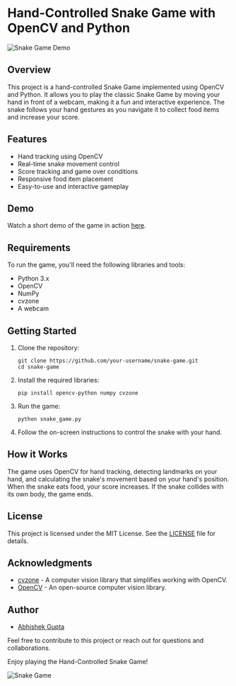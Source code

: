 # Hand-Controlled Snake Game with OpenCV and Python

![Snake Game Demo](demo.gif)

## Overview

This project is a hand-controlled Snake Game implemented using OpenCV and Python. It allows you to play the classic Snake Game by moving your hand in front of a webcam, making it a fun and interactive experience. The snake follows your hand gestures as you navigate it to collect food items and increase your score.

## Features

- Hand tracking using OpenCV
- Real-time snake movement control
- Score tracking and game over conditions
- Responsive food item placement
- Easy-to-use and interactive gameplay

## Demo

Watch a short demo of the game in action [here](demo.gif).

## Requirements

To run the game, you'll need the following libraries and tools:

- Python 3.x
- OpenCV
- NumPy
- cvzone
- A webcam

## Getting Started

1. Clone the repository:

   ```shell
   git clone https://github.com/your-username/snake-game.git
   cd snake-game
   ```

2. Install the required libraries:

   ```shell
   pip install opencv-python numpy cvzone
   ```

3. Run the game:

   ```shell
   python snake_game.py
   ```

4. Follow the on-screen instructions to control the snake with your hand.

## How it Works

The game uses OpenCV for hand tracking, detecting landmarks on your hand, and calculating the snake's movement based on your hand's position. When the snake eats food, your score increases. If the snake collides with its own body, the game ends.

## License

This project is licensed under the MIT License. See the [LICENSE](LICENSE) file for details.

## Acknowledgments

- [cvzone](https://github.com/cvzone/cvzone) - A computer vision library that simplifies working with OpenCV.
- [OpenCV](https://opencv.org/) - An open-source computer vision library.

## Author

- [Abhishek Gupta](https://github.com/1abhi6)

Feel free to contribute to this project or reach out for questions and collaborations.

Enjoy playing the Hand-Controlled Snake Game!

![Snake Game](game_screenshot.png)